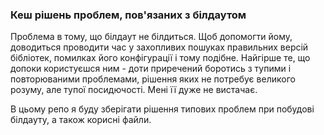 ### Кеш рішень проблем, пов'язаних з білдаутом

Проблема в тому, що білдаут не білдиться.
Щоб допомогти йому, доводиться проводити час у захопливих пошуках правильних версій бібліотек, помилках його конфігурації і тому подібне.
Найгірше те, що допоки користуєшся ним - доти приречений боротись з тупими і повторюваними проблемами, рішення яких не потребує великого розуму, але тупої посидючості. Мені її дуже не вистачає.

В цьому репо я буду зберігати рішення типових проблем при побудові білдауту, а також корисні файли.
